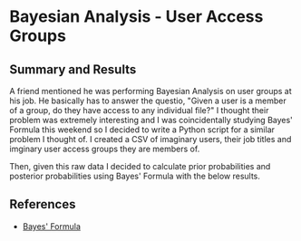 # Bayesian Analysis - User Access Groups

## Summary and Results

A friend mentioned he was performing Bayesian Analysis on user groups at his job. He basically has to answer the questio, "Given a user is a member of a group, do they have access to any individual file?" I thought their problem was extremely interesting and I was coincidentally studying Bayes' Formula this weekend so I decided to write a Python script for a similar problem I thought of. I created a CSV of imaginary users, their job titles and imginary user access groups they are members of. 

Then, given this raw data I decided to calculate prior probabilities and posterior probabilities using Bayes' Formula with the below results.

## References
- [Bayes' Formula](https://en.wikipedia.org/wiki/Bayes%27_theorem)


 
